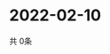 # 2022-02-10
  共 0条

  <!-- BEGIN -->
  <!-- 最后更新时间Thu Feb 10 2022 23:04:38 GMT+0000 (Coordinated Universal Time) -->
  
  <!-- END -->
  
  
